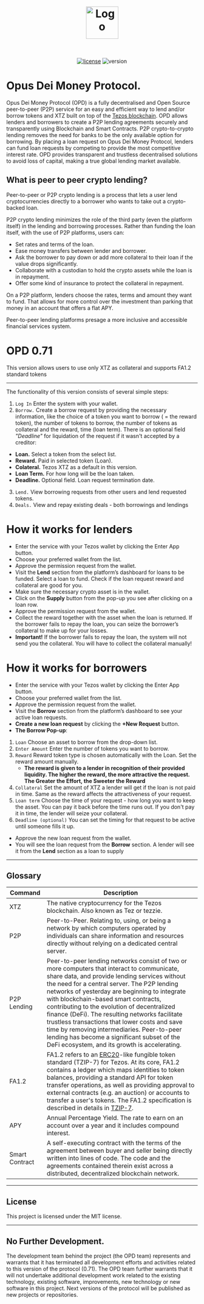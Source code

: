 <h1 align="center">
  <a href="https://opusdei.money/">
    <img src="https://opusdei.money/img/logo.svg" alt="Logo" width="85" height="85">
  </a>
</h1>



<div align="center">
<br />

[![license](https://img.shields.io/github/license/dec0dOS/amazing-github-template.svg?style=flat-square)](LICENSE)
![version](https://img.shields.io/badge/build%20version-0.71-orange)

</div>



# Opus Dei Money Protocol.
Opus Dei Money Protocol (OPD) is a fully decentralised and Open Source peer-to-peer (P2P) service for an easy and efficient way to lend and/or borrow tokens and XTZ built on top of the [Tezos blockchain](https://tezos.com). OPD allows lenders and borrowers to create a P2P lending agreements securely and transparently using Blockchain and Smart Contracts. P2P crypto-to-crypto lending removes the need for banks to be the only available option for borrowing. By placing a loan request on Opus Dei Money Protocol, lenders can fund loan requests by competing to provide the most competitive interest rate. OPD provides transparent and trustless decentralised solutions to avoid loss of capital, making a true global lending market available.


## What is peer to peer crypto lending?

Peer-to-peer or P2P crypto lending is a process that lets a user lend cryptocurrencies directly to a borrower who wants to take out a crypto-backed loan.

P2P crypto lending minimizes the role of the third party (even the platform itself) in the lending and borrowing processes. Rather than funding the loan itself, with the use of P2P platforms, users can:

* Set rates and terms of the loan.
* Ease money transfers between lender and borrower.
* Ask the borrower to pay down or add more collateral to their loan if the value drops significantly.
* Collaborate with a custodian to hold the crypto assets while the loan is in repayment.
* Offer some kind of insurance to protect the collateral in repayment.

On a P2P platform, lenders choose the rates, terms and amount they want to fund. That allows for more control over the investment than parking that money in an account that offers a flat APY.

Peer-to-peer lending platforms presage a more inclusive and accessible financial services system.

# OPD 0.71
This version allows users to use only XTZ as collateral and supports FA1.2 standard tokens



---

The functionality of this version consists of several simple steps:


1. `Log In` Enter the system with your wallet. 
2. `Borrow.` Create a borrow request by providing the necessary information, like the choice of a token you want to borrow ( = the reward token), the number of tokens to borrow, the number of tokens as collateral and the reward, time (loan term). There is an optional field *"Deadline"* for liquidation of the request if it wasn't accepted by a creditor:
- **Loan.** Select a token from the select list.
- **Reward.** Paid in selected token (Loan).
- **Colateral.** Tezos XTZ as a default in this version.
- **Loan Term.** For how long will be the loan taken.
- **Deadline.** Optional field. Loan request termination date. 
3. `Lend.` View borrowing requests from other users and lend requested tokens.
4. `Deals.` View and repay existing deals - both borrowings and lendings

# How it works for lenders

* Enter the service with your Tezos wallet by clicking the Enter App button.
* Choose your preferred wallet from the list.
* Approve the permission request from the wallet. 
* Visit the **Lend** section from the platform’s dashboard for loans to be funded. Select a loan to fund. Check if the loan request reward and collateral are good for you.
* Make sure the necessary crypto asset is in the wallet.
* Click on the **Supply** button from the pop-up you see after clicking on a loan row.
* Approve the permission request from the wallet.
* Collect the reward together with the asset when the loan is returned. If the borrower fails to repay the loan, you can seize the borrower’s collateral to make up for your losses.
* **Important!** If the borrower fails to repay the loan, the system will not send you the collateral. You will have to collect the collateral manually! 

# How it works for borrowers


* Enter the service with your Tezos wallet by clicking the Enter App button.
* Choose your preferred wallet from the list.
* Approve the permission request from the wallet. 
* Visit the **Borrow** section from the platform’s dashboard to see your active loan requests.
* **Create a new loan request** by clicking the **+New Request** button.
* **The Borrow Pop-up**:
 1. `Loan` Choose an asset to borrow from the drop-down list.
 2. `Enter Amount` Enter the number of tokens you want to borrow.
 3. `Reward` Reward token type is chosen automatically with the Loan. Set the reward amount manually. 
    - **The reward is given to a lender in recognition of their provided liquidity. The higher the reward, the more attractive the request. The Greater the Effort, the Sweeter the Reward**
 4. `Collateral` Set the amount of XTZ a lender will get if the loan is not paid in time. Same as the reward affects the attractiveness of your request.
 5. `Loan term` Choose the time of your request - how long you want to keep the asset. You can pay it back before the time runs out. If you don't pay it in time, the lender will seize your collateral.
 6. `Deadline (optional)` You can set the timing for that request to be active until someone fills it up.
* Approve the new loan request from the wallet.
* You will see the loan request from the **Borrow** section. A lender will see it from the **Lend** section as a loan to supply

---

## Glossary
| Command | Description |
| --- | --- |
| XTZ | The native cryptocurrency for the Tezos blockchain. Also known as Tez or  tezzie. |
| P2P | Peer-to-Peer. Relating to, using, or being a network by which computers operated by individuals can share information and resources directly without relying on a dedicated central server. |
| P2P Lending | Peer-to-peer lending networks consist of two or more computers that interact to communicate, share data, and provide lending services without the need for a central server. The P2P lending networks of yesterday are beginning to integrate with blockchain-based smart contracts, contributing to the evolution of decentralized finance (DeFi). The resulting networks facilitate trustless transactions that lower costs and save time by removing intermediaries. Peer-to-peer lending has become a significant subset of the DeFi ecosystem, and its growth is accelerating. |
| FA1.2 | FA1.2 refers to an [ERC20](https://eips.ethereum.org/EIPS/eip-20)-like fungible token standard (TZIP-7) for Tezos. At its core, FA1.2 contains a ledger which maps identities to token balances, providing a standard API for token transfer operations, as well as providing approval to external contracts (e.g. an auction) or accounts to transfer a user's tokens. The FA1.2 specification is described in details in [TZIP-7](https://gitlab.com/tezos/tzip/-/blob/master/proposals/tzip-7/tzip-7.md). |
| APY | Annual Percentage Yield. The rate to earn on an account over a year and it includes compound interest. |
| Smart Contract | A self-executing contract with the terms of the agreement between buyer and seller being directly written into lines of code. The code and the agreements contained therein exist across a distributed, decentralized blockchain network. |

---

## License
This project is licensed under the MIT license.

---

## No Further Development. 
The development team behind the project (the OPD team) represents and warrants that it has terminated all development efforts and activities related to this version of the protocol (0.71). The OPD team further warrants that it will not undertake additional development work related to the existing technology, existing software, improvements, new technology or new software in this project. 
Next versions of the protocol will be published as new projects or repositories.
